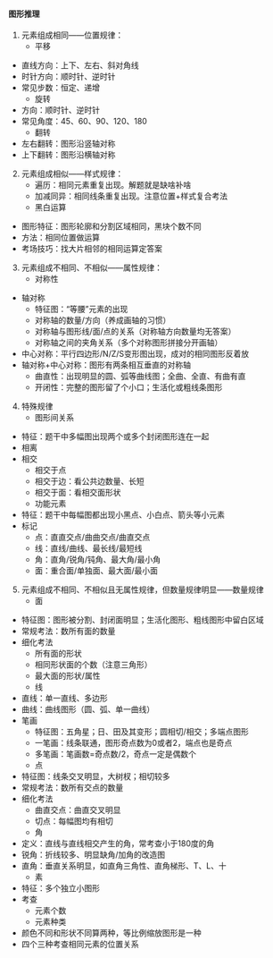 #### 图形推理

1. 元素组成相同——位置规律：
    - 平移
- 直线方向：上下、左右、斜对角线
- 时针方向：顺时针、逆时针
- 常见步数：恒定、递增
    - 旋转
- 方向：顺时针、逆时针
- 常见角度：45、60、90、120、180
    - 翻转
- 左右翻转：图形沿竖轴对称
- 上下翻转：图形沿横轴对称
2. 元素组成相似——样式规律：
    - 遍历：相同元素重复出现。解题就是缺啥补啥
    - 加减同异：相同线条重复出现。注意位置+样式复合考法
    - 黑白运算
- 图形特征：图形轮廓和分割区域相同，黑块个数不同
- 方法：相同位置做运算
- 考场技巧：找大片相邻的相同运算定答案
3. 元素组成不相同、不相似——属性规律：
    - 对称性
- 轴对称
    - 特征图：“等腰”元素的出现
    - 对称轴的数量/方向（养成画轴的习惯）
    - 对称轴与图形线/面/点的关系（对称轴方向数量均无答案）
    - 对称轴之间的夹角关系（多个对称图形拼接分开画轴）
- 中心对称：平行四边形/N/Z/S变形图出现，成对的相同图形反着放
- 轴对称+中心对称：图形有两条相互垂直的对称轴
    - 曲直性：出现明显的圆、弧等曲线图；全曲、全直、有曲有直
    - 开闭性：完整的图形留了个小口；生活化或粗线条图形
4. 特殊规律
    - 图形间关系
- 特征：题干中多幅图出现两个或多个封闭图形连在一起
- 相离
- 相交
    - 相交于点
    - 相交于边：看公共边数量、长短
    - 相交于面：看相交面形状
    - 功能元素
- 特征：题干中每幅图都出现小黑点、小白点、箭头等小元素
- 标记
    - 点：直直交点/曲曲交点/曲直交点
    - 线：直线/曲线、最长线/最短线
    - 角：直角/锐角/钝角、最大角/最小角
    - 面：重合面/单独面、最大面/最小面
5. 元素组成不相同、不相似且无属性规律，但数量规律明显——数量规律
    - 面
- 特征图：图形被分割、封闭面明显；生活化图形、粗线图形中留白区域
- 常规考法：数所有面的数量
- 细化考法
    - 所有面的形状
    - 相同形状面的个数（注意三角形）
    - 最大面的形状/属性
    - 线
- 直线：单一直线、多边形
- 曲线：曲线图形（圆、弧、单一曲线）
- 笔画
    - 特征图：五角星；日、田及其变形；圆相切/相交；多端点图形
    - 一笔画：线条联通，图形奇点数为0或者2，端点也是奇点
    - 多笔画：笔画数=奇点数/2，奇点一定是偶数个
    - 点
- 特征图：线条交叉明显，大树杈；相切较多
- 常规考法：数所有交点的数量
- 细化考法
    - 曲直交点：曲直交叉明显
    - 切点：每幅图均有相切
    - 角
- 定义：直线与直线相交产生的角，常考查小于180度的角
- 锐角：折线较多、明显缺角/加角的改造图
- 直角：垂直关系明显，如直角三角性、直角梯形、T、L、十
    - 素
- 特征：多个独立小图形
- 考查
    - 元素个数
    - 元素种类
- 颜色不同和形状不同算两种，等比例缩放图形是一种
- 四个三种考查相同元素的位置关系